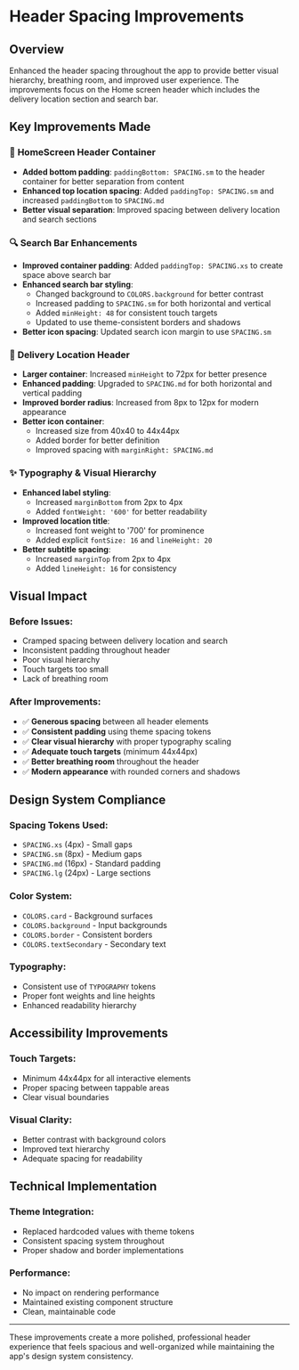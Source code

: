 # Header Spacing Improvements

## Overview
Enhanced the header spacing throughout the app to provide better visual hierarchy, breathing room, and improved user experience. The improvements focus on the Home screen header which includes the delivery location section and search bar.

## Key Improvements Made

### 🎯 **HomeScreen Header Container**
- **Added bottom padding**: `paddingBottom: SPACING.sm` to the header container for better separation from content
- **Enhanced top location spacing**: Added `paddingTop: SPACING.sm` and increased `paddingBottom` to `SPACING.md`
- **Better visual separation**: Improved spacing between delivery location and search sections

### 🔍 **Search Bar Enhancements**
- **Improved container padding**: Added `paddingTop: SPACING.xs` to create space above search bar
- **Enhanced search bar styling**:
  - Changed background to `COLORS.background` for better contrast
  - Increased padding to `SPACING.sm` for both horizontal and vertical
  - Added `minHeight: 48` for consistent touch targets
  - Updated to use theme-consistent borders and shadows
- **Better icon spacing**: Updated search icon margin to use `SPACING.sm`

### 📍 **Delivery Location Header**
- **Larger container**: Increased `minHeight` to 72px for better presence
- **Enhanced padding**: Upgraded to `SPACING.md` for both horizontal and vertical padding
- **Improved border radius**: Increased from 8px to 12px for modern appearance
- **Better icon container**:
  - Increased size from 40x40 to 44x44px
  - Added border for better definition
  - Improved spacing with `marginRight: SPACING.md`

### ✨ **Typography & Visual Hierarchy**
- **Enhanced label styling**:
  - Increased `marginBottom` from 2px to 4px
  - Added `fontWeight: '600'` for better readability
- **Improved location title**:
  - Increased font weight to '700' for prominence
  - Added explicit `fontSize: 16` and `lineHeight: 20`
- **Better subtitle spacing**:
  - Increased `marginTop` from 2px to 4px
  - Added `lineHeight: 16` for consistency

## Visual Impact

### **Before Issues:**
- Cramped spacing between delivery location and search
- Inconsistent padding throughout header
- Poor visual hierarchy
- Touch targets too small
- Lack of breathing room

### **After Improvements:**
- ✅ **Generous spacing** between all header elements
- ✅ **Consistent padding** using theme spacing tokens
- ✅ **Clear visual hierarchy** with proper typography scaling
- ✅ **Adequate touch targets** (minimum 44x44px)
- ✅ **Better breathing room** throughout the header
- ✅ **Modern appearance** with rounded corners and shadows

## Design System Compliance

### **Spacing Tokens Used:**
- `SPACING.xs` (4px) - Small gaps
- `SPACING.sm` (8px) - Medium gaps  
- `SPACING.md` (16px) - Standard padding
- `SPACING.lg` (24px) - Large sections

### **Color System:**
- `COLORS.card` - Background surfaces
- `COLORS.background` - Input backgrounds
- `COLORS.border` - Consistent borders
- `COLORS.textSecondary` - Secondary text

### **Typography:**
- Consistent use of `TYPOGRAPHY` tokens
- Proper font weights and line heights
- Enhanced readability hierarchy

## Accessibility Improvements

### **Touch Targets:**
- Minimum 44x44px for all interactive elements
- Proper spacing between tappable areas
- Clear visual boundaries

### **Visual Clarity:**
- Better contrast with background colors
- Improved text hierarchy
- Adequate spacing for readability

## Technical Implementation

### **Theme Integration:**
- Replaced hardcoded values with theme tokens
- Consistent spacing system throughout
- Proper shadow and border implementations

### **Performance:**
- No impact on rendering performance
- Maintained existing component structure
- Clean, maintainable code

---

These improvements create a more polished, professional header experience that feels spacious and well-organized while maintaining the app's design system consistency. 